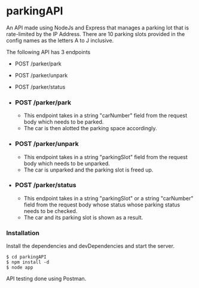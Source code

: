 # parkingAPI
An API made using NodeJs and Express that manages a parking lot that is rate-limited by the IP Address.
There are 10 parking slots provided in the config names as the letters A to J inclusive.

The following API has 3 endpoints
  - POST /parker/park
  - POST /parker/unpark
  - POST /parker/status

- ### POST /parker/park
  - This endpoint takes in a string "carNumber" field from the request body which needs to be parked.
  - The car is then alotted the parking space accordingly.
- ### POST /parker/unpark
  - This endpoint takes in a string "parkingSlot" field from the request body which needs to be unparked.
  - The car is unparked and the parking slot is freed up.
- ### POST /parker/status
  - This endpoint takes in a string "parkingSlot" or a string "carNumber" field from the request body whose status whose parking status needs to be checked.
  - The car and its parking slot is shown as a result.

### Installation

Install the dependencies and devDependencies and start the server.

```
$ cd parkingAPI
$ npm install -d
$ node app
```
API testing done using Postman.
